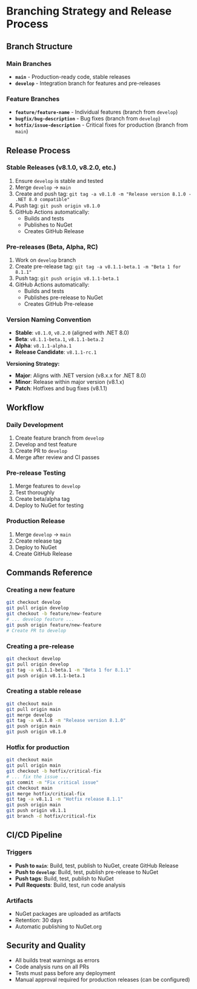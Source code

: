 # Branching Strategy and Release Process

## Branch Structure

### Main Branches

- **`main`** - Production-ready code, stable releases
- **`develop`** - Integration branch for features and pre-releases

### Feature Branches

- **`feature/feature-name`** - Individual features (branch from `develop`)
- **`bugfix/bug-description`** - Bug fixes (branch from `develop`)
- **`hotfix/issue-description`** - Critical fixes for production (branch from `main`)

## Release Process

### Stable Releases (v8.1.0, v8.2.0, etc.)

1. Ensure `develop` is stable and tested
2. Merge `develop` → `main`
3. Create and push tag: `git tag -a v8.1.0 -m "Release version 8.1.0 - .NET 8.0 compatible"`
4. Push tag: `git push origin v8.1.0`
5. GitHub Actions automatically:
   - Builds and tests
   - Publishes to NuGet
   - Creates GitHub Release

### Pre-releases (Beta, Alpha, RC)

1. Work on `develop` branch
2. Create pre-release tag: `git tag -a v8.1.1-beta.1 -m "Beta 1 for 8.1.1"`
3. Push tag: `git push origin v8.1.1-beta.1`
4. GitHub Actions automatically:
   - Builds and tests
   - Publishes pre-release to NuGet
   - Creates GitHub Pre-release

### Version Naming Convention

- **Stable**: `v8.1.0`, `v8.2.0` (aligned with .NET 8.0)
- **Beta**: `v8.1.1-beta.1`, `v8.1.1-beta.2`
- **Alpha**: `v8.1.1-alpha.1`
- **Release Candidate**: `v8.1.1-rc.1`

**Versioning Strategy:**
- **Major**: Aligns with .NET version (v8.x.x for .NET 8.0)
- **Minor**: Release within major version (v8.1.x)
- **Patch**: Hotfixes and bug fixes (v8.1.1)

## Workflow

### Daily Development

1. Create feature branch from `develop`
2. Develop and test feature
3. Create PR to `develop`
4. Merge after review and CI passes

### Pre-release Testing

1. Merge features to `develop`
2. Test thoroughly
3. Create beta/alpha tag
4. Deploy to NuGet for testing

### Production Release

1. Merge `develop` → `main`
2. Create release tag
3. Deploy to NuGet
4. Create GitHub Release

## Commands Reference

### Creating a new feature

```bash
git checkout develop
git pull origin develop
git checkout -b feature/new-feature
# ... develop feature ...
git push origin feature/new-feature
# Create PR to develop
```

### Creating a pre-release

```bash
git checkout develop
git pull origin develop
git tag -a v8.1.1-beta.1 -m "Beta 1 for 8.1.1"
git push origin v8.1.1-beta.1
```

### Creating a stable release

```bash
git checkout main
git pull origin main
git merge develop
git tag -a v8.1.0 -m "Release version 8.1.0"
git push origin main
git push origin v8.1.0
```

### Hotfix for production

```bash
git checkout main
git pull origin main
git checkout -b hotfix/critical-fix
# ... fix the issue ...
git commit -m "Fix critical issue"
git checkout main
git merge hotfix/critical-fix
git tag -a v8.1.1 -m "Hotfix release 8.1.1"
git push origin main
git push origin v8.1.1
git branch -d hotfix/critical-fix
```

## CI/CD Pipeline

### Triggers

- **Push to `main`**: Build, test, publish to NuGet, create GitHub Release
- **Push to `develop`**: Build, test, publish pre-release to NuGet
- **Push tags**: Build, test, publish to NuGet
- **Pull Requests**: Build, test, run code analysis

### Artifacts

- NuGet packages are uploaded as artifacts
- Retention: 30 days
- Automatic publishing to NuGet.org

## Security and Quality

- All builds treat warnings as errors
- Code analysis runs on all PRs
- Tests must pass before any deployment
- Manual approval required for production releases (can be configured)
